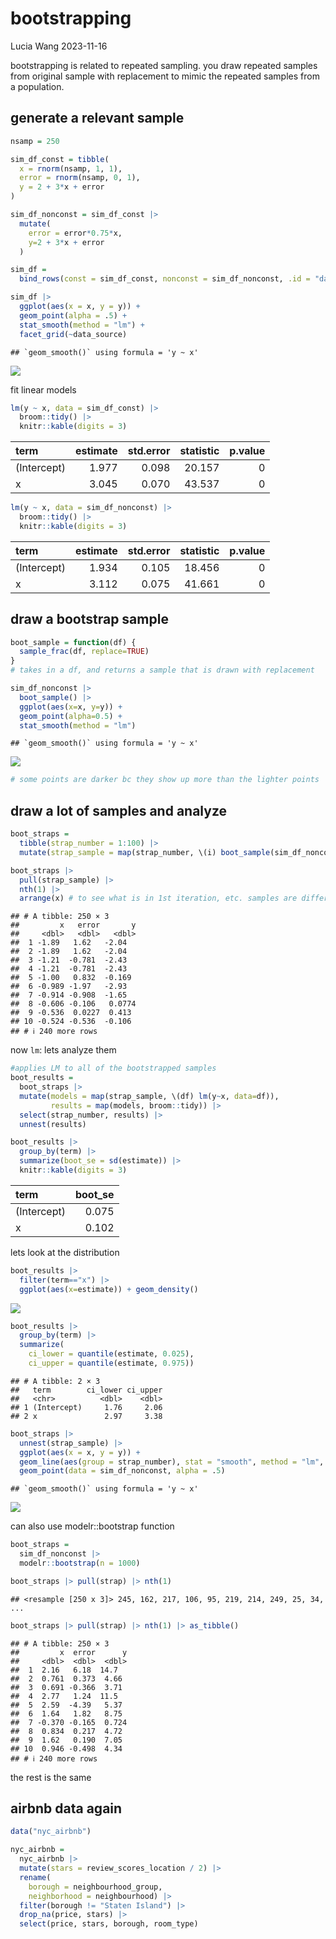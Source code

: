 bootstrapping
================
Lucia Wang
2023-11-16

bootstrapping is related to repeated sampling. you draw repeated samples
from original sample with replacement to mimic the repeated samples from
a population.

## generate a relevant sample

``` r
nsamp = 250

sim_df_const = tibble(
  x = rnorm(nsamp, 1, 1),
  error = rnorm(nsamp, 0, 1),
  y = 2 + 3*x + error
)

sim_df_nonconst = sim_df_const |>
  mutate(
    error = error*0.75*x,
    y=2 + 3*x + error
  )

sim_df = 
  bind_rows(const = sim_df_const, nonconst = sim_df_nonconst, .id = "data_source") 

sim_df |> 
  ggplot(aes(x = x, y = y)) + 
  geom_point(alpha = .5) +
  stat_smooth(method = "lm") +
  facet_grid(~data_source) 
```

    ## `geom_smooth()` using formula = 'y ~ x'

![](bootstrapping_files/figure-gfm/unnamed-chunk-1-1.png)<!-- -->

fit linear models

``` r
lm(y ~ x, data = sim_df_const) |> 
  broom::tidy() |> 
  knitr::kable(digits = 3)
```

| term        | estimate | std.error | statistic | p.value |
|:------------|---------:|----------:|----------:|--------:|
| (Intercept) |    1.977 |     0.098 |    20.157 |       0 |
| x           |    3.045 |     0.070 |    43.537 |       0 |

``` r
lm(y ~ x, data = sim_df_nonconst) |> 
  broom::tidy() |> 
  knitr::kable(digits = 3)
```

| term        | estimate | std.error | statistic | p.value |
|:------------|---------:|----------:|----------:|--------:|
| (Intercept) |    1.934 |     0.105 |    18.456 |       0 |
| x           |    3.112 |     0.075 |    41.661 |       0 |

## draw a bootstrap sample

``` r
boot_sample = function(df) {
  sample_frac(df, replace=TRUE)
}
# takes in a df, and returns a sample that is drawn with replacement

sim_df_nonconst |>
  boot_sample() |>
  ggplot(aes(x=x, y=y)) +
  geom_point(alpha=0.5) +
  stat_smooth(method = "lm")
```

    ## `geom_smooth()` using formula = 'y ~ x'

![](bootstrapping_files/figure-gfm/unnamed-chunk-3-1.png)<!-- -->

``` r
# some points are darker bc they show up more than the lighter points
```

## draw a lot of samples and analyze

``` r
boot_straps = 
  tibble(strap_number = 1:100) |> 
  mutate(strap_sample = map(strap_number, \(i) boot_sample(sim_df_nonconst)))

boot_straps |>
  pull(strap_sample) |>
  nth(1) |>
  arrange(x) # to see what is in 1st iteration, etc. samples are different.
```

    ## # A tibble: 250 × 3
    ##         x   error       y
    ##     <dbl>   <dbl>   <dbl>
    ##  1 -1.89   1.62   -2.04  
    ##  2 -1.89   1.62   -2.04  
    ##  3 -1.21  -0.781  -2.43  
    ##  4 -1.21  -0.781  -2.43  
    ##  5 -1.00   0.832  -0.169 
    ##  6 -0.989 -1.97   -2.93  
    ##  7 -0.914 -0.908  -1.65  
    ##  8 -0.606 -0.106   0.0774
    ##  9 -0.536  0.0227  0.413 
    ## 10 -0.524 -0.536  -0.106 
    ## # ℹ 240 more rows

now `lm`: lets analyze them

``` r
#applies LM to all of the bootstrapped samples
boot_results =
  boot_straps |>
  mutate(models = map(strap_sample, \(df) lm(y~x, data=df)),
         results = map(models, broom::tidy)) |> 
  select(strap_number, results) |>
  unnest(results)

boot_results |> 
  group_by(term) |> 
  summarize(boot_se = sd(estimate)) |> 
  knitr::kable(digits = 3)
```

| term        | boot_se |
|:------------|--------:|
| (Intercept) |   0.075 |
| x           |   0.102 |

lets look at the distribution

``` r
boot_results |>
  filter(term=="x") |>
  ggplot(aes(x=estimate)) + geom_density()
```

![](bootstrapping_files/figure-gfm/unnamed-chunk-6-1.png)<!-- -->

``` r
boot_results |> 
  group_by(term) |> 
  summarize(
    ci_lower = quantile(estimate, 0.025), 
    ci_upper = quantile(estimate, 0.975))
```

    ## # A tibble: 2 × 3
    ##   term        ci_lower ci_upper
    ##   <chr>          <dbl>    <dbl>
    ## 1 (Intercept)     1.76     2.06
    ## 2 x               2.97     3.38

``` r
boot_straps |> 
  unnest(strap_sample) |> 
  ggplot(aes(x = x, y = y)) + 
  geom_line(aes(group = strap_number), stat = "smooth", method = "lm", se = FALSE, alpha = .1, color = "blue") +
  geom_point(data = sim_df_nonconst, alpha = .5)
```

    ## `geom_smooth()` using formula = 'y ~ x'

![](bootstrapping_files/figure-gfm/unnamed-chunk-6-2.png)<!-- -->

can also use modelr::bootstrap function

``` r
boot_straps = 
  sim_df_nonconst |> 
  modelr::bootstrap(n = 1000)

boot_straps |> pull(strap) |> nth(1)
```

    ## <resample [250 x 3]> 245, 162, 217, 106, 95, 219, 214, 249, 25, 34, ...

``` r
boot_straps |> pull(strap) |> nth(1) |> as_tibble()
```

    ## # A tibble: 250 × 3
    ##         x  error      y
    ##     <dbl>  <dbl>  <dbl>
    ##  1  2.16   6.18  14.7  
    ##  2  0.761  0.373  4.66 
    ##  3  0.691 -0.366  3.71 
    ##  4  2.77   1.24  11.5  
    ##  5  2.59  -4.39   5.37 
    ##  6  1.64   1.82   8.75 
    ##  7 -0.370 -0.165  0.724
    ##  8  0.834  0.217  4.72 
    ##  9  1.62   0.190  7.05 
    ## 10  0.946 -0.498  4.34 
    ## # ℹ 240 more rows

the rest is the same

## airbnb data again

``` r
data("nyc_airbnb")

nyc_airbnb = 
  nyc_airbnb |> 
  mutate(stars = review_scores_location / 2) |> 
  rename(
    borough = neighbourhood_group,
    neighborhood = neighbourhood) |> 
  filter(borough != "Staten Island") |> 
  drop_na(price, stars) |> 
  select(price, stars, borough, room_type)
```
